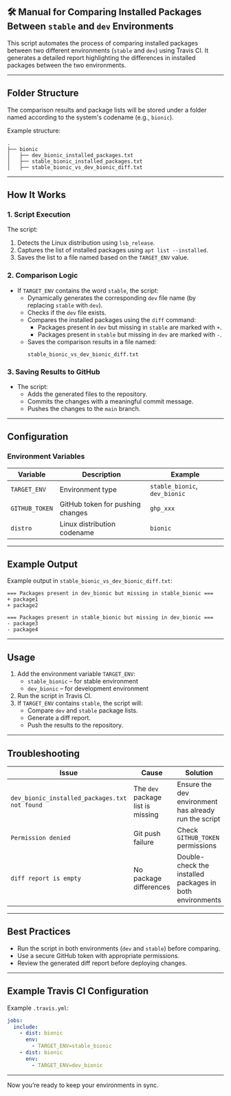 ## 🛠️ **Manual for Comparing Installed Packages Between `stable` and `dev` Environments**

This script automates the process of comparing installed packages between two different environments (`stable` and `dev`) using Travis CI. It generates a detailed report highlighting the differences in installed packages between the two environments.

---

## **Folder Structure**
The comparison results and package lists will be stored under a folder named according to the system's codename (e.g., `bionic`).

Example structure:
```
.
├── bionic
│   ├── dev_bionic_installed_packages.txt
│   ├── stable_bionic_installed_packages.txt
│   ├── stable_bionic_vs_dev_bionic_diff.txt
```

---

## **How It Works**
### 1. **Script Execution**  
The script:
1. Detects the Linux distribution using `lsb_release`.
2. Captures the list of installed packages using `apt list --installed`.
3. Saves the list to a file named based on the `TARGET_ENV` value.

### 2. **Comparison Logic**  
- If `TARGET_ENV` contains the word `stable`, the script:
   - Dynamically generates the corresponding `dev` file name (by replacing `stable` with `dev`).
   - Checks if the `dev` file exists.
   - Compares the installed packages using the `diff` command:
     - Packages present in `dev` but missing in `stable` are marked with `+`.
     - Packages present in `stable` but missing in `dev` are marked with `-`.
   - Saves the comparison results in a file named:
     ```
     stable_bionic_vs_dev_bionic_diff.txt
     ```

### 3. **Saving Results to GitHub**
- The script:
  - Adds the generated files to the repository.
  - Commits the changes with a meaningful commit message.
  - Pushes the changes to the `main` branch.

---

## **Configuration**
### **Environment Variables**
| Variable | Description | Example |
|----------|-------------|---------|
| `TARGET_ENV` | Environment type | `stable_bionic`, `dev_bionic` |
| `GITHUB_TOKEN` | GitHub token for pushing changes | `ghp_xxx` |
| `distro` | Linux distribution codename | `bionic` |

---

## **Example Output**
Example output in `stable_bionic_vs_dev_bionic_diff.txt`:

```
=== Packages present in dev_bionic but missing in stable_bionic ===
+ package1
+ package2

=== Packages present in stable_bionic but missing in dev_bionic ===
- package3
- package4
```

---

## **Usage**
1. Add the environment variable `TARGET_ENV`:
   - `stable_bionic` – for stable environment
   - `dev_bionic` – for development environment
2. Run the script in Travis CI.
3. If `TARGET_ENV` contains `stable`, the script will:
   - Compare `dev` and `stable` package lists.
   - Generate a diff report.
   - Push the results to the repository.

---

## **Troubleshooting**
| Issue | Cause | Solution |
|-------|-------|----------|
| `dev_bionic_installed_packages.txt not found` | The `dev` package list is missing | Ensure the dev environment has already run the script |
| `Permission denied` | Git push failure | Check `GITHUB_TOKEN` permissions |
| `diff report is empty` | No package differences | Double-check the installed packages in both environments |

---

## **Best Practices**
- Run the script in both environments (`dev` and `stable`) before comparing.  
- Use a secure GitHub token with appropriate permissions.  
- Review the generated diff report before deploying changes.  

---

## **Example Travis CI Configuration**
Example `.travis.yml`:
```yaml
jobs:
  include:
    - dist: bionic
      env:
        - TARGET_ENV=stable_bionic
    - dist: bionic
      env:
        - TARGET_ENV=dev_bionic
```

---

Now you’re ready to keep your environments in sync.
